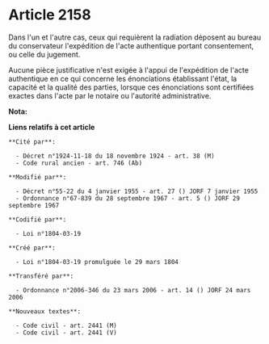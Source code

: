 # Article 2158

Dans l'un et l'autre cas, ceux qui requièrent la radiation déposent au bureau du conservateur l'expédition de l'acte
authentique portant consentement, ou celle du jugement.

Aucune pièce justificative n'est exigée à l'appui de l'expédition de l'acte authentique en ce qui concerne les énonciations
établissant l'état, la capacité et la qualité des parties, lorsque ces énonciations sont certifiées exactes dans l'acte par
le notaire ou l'autorité administrative.

**Nota:**



**Liens relatifs à cet article**

	**Cité par**:

	  - Décret n°1924-11-18 du 18 novembre 1924 - art. 38 (M)
	  - Code rural ancien - art. 746 (Ab)

	**Modifié par**:

	  - Décret n°55-22 du 4 janvier 1955 - art. 27 () JORF 7 janvier 1955
	  - Ordonnance n°67-839 du 28 septembre 1967 - art. 5 () JORF 29 septembre 1967

	**Codifié par**:

	  - Loi n°1804-03-19

	**Créé par**:

	  - Loi n°1804-03-19 promulguée le 29 mars 1804

	**Transféré par**:

	  - Ordonnance n°2006-346 du 23 mars 2006 - art. 14 () JORF 24 mars 2006

	**Nouveaux textes**:

	  - Code civil - art. 2441 (M)
	  - Code civil - art. 2441 (V)
